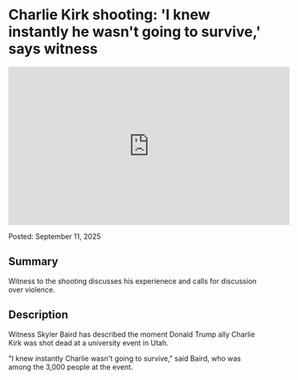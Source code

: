 # Charlie Kirk shooting: 'I knew instantly he wasn't going to survive,' says witness

<iframe frameborder="0" width="560" height="315" src="https://www.youtube.com/embed/jE62NX44-_c" allow="fullscreen"></iframe>

Posted: September 11, 2025

## Summary

Witness to the shooting discusses his experienece and calls for discussion over violence.

## Description

Witness Skyler Baird has described the moment  Donald Trump ally Charlie Kirk was shot dead at a university event in Utah.

"I knew instantly Charlie wasn't going to survive," said Baird, who was among the 3,000 people at the event. 
